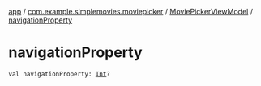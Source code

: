 [app](../../index.md) / [com.example.simplemovies.moviepicker](../index.md) / [MoviePickerViewModel](index.md) / [navigationProperty](./navigation-property.md)

# navigationProperty

`val navigationProperty: `[`Int`](https://kotlinlang.org/api/latest/jvm/stdlib/kotlin/-int/index.html)`?`